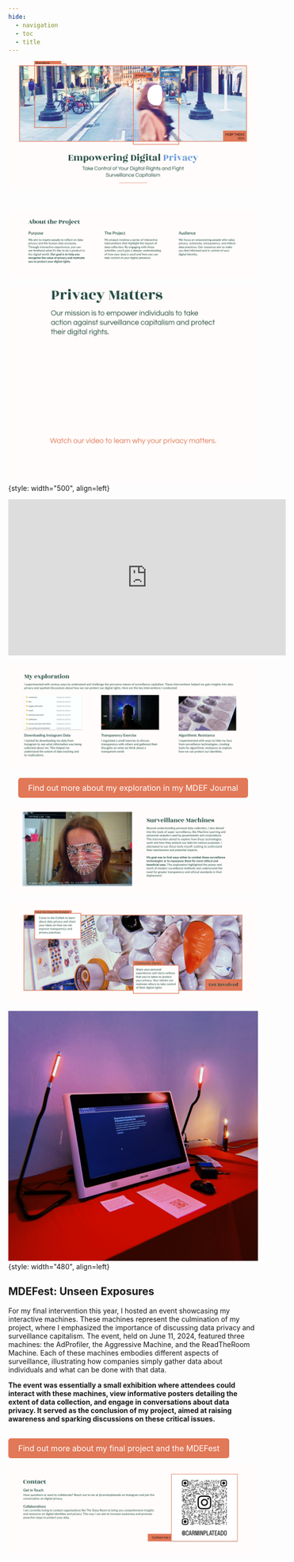 ```yaml
---
hide:
  - navigation
  - toc
  - title
---
```


![](../images/Thesis/HOME.jpg)

#

![](../images/Thesis/AboutProject.jpg)

![](../images/Thesis/About.jpg){style: width="500", align=left}

<iframe width="560" height="315" src="https://www.youtube.com/embed/ZHOTFstByB4?si=TwWT3YzYzXLoa-Xp" title="YouTube video player" frameborder="0" allow="accelerometer; autoplay; clipboard-write; encrypted-media; gyroscope; picture-in-picture; web-share" referrerpolicy="strict-origin-when-cross-origin" allowfullscreen></iframe>

![](../images/Thesis/Exploration.jpg)

<p align="center">
  <a href="https://carmenrobres.github.io/portfolio/03-DesignStudioF/term3/03-Intervention2/" style="display: inline-block; padding: 10px 20px; font-size: 16px; color: white; background-color: #E17858; text-align: center; text-decoration: none; border-radius: 5px;">
    Find out more about my exploration in my MDEF Journal
  </a>
</p>

![](../images/Thesis/Surveillance.jpg)

![](../images/Thesis/GetInvolved.jpg)

![](../images/Thesis/mdef.jpg){style: width="480", align=left} 

## MDEFest: Unseen Exposures
For my final intervention this year, I hosted an event showcasing my interactive machines. These machines represent the culmination of my project, where I emphasized the importance of discussing data privacy and surveillance capitalism. The event, held on June 11, 2024, featured three machines: the AdProfiler, the Aggressive Machine, and the ReadTheRoom Machine. Each of these machines embodies different aspects of surveillance, illustrating how companies simply gather data about individuals and what can be done with that data.

**The event was essentially a small exhibition where attendees could interact with these machines, view informative posters detailing the extent of data collection, and engage in conversations about data privacy. It served as the conclusion of my project, aimed at raising awareness and sparking discussions on these critical issues.**
<br></br>



<p align="left">
  <a href="https://carmenrobres.github.io/portfolio/thesis/02-Project/" style="display: inline-block; padding: 10px 20px; font-size: 16px; color: white; background-color: #E17858; text-align: center; text-decoration: none; border-radius: 5px;">
    Find out more about my final project and the MDEFest
  </a>
</p>

![](../images/Thesis/Contact.jpg)

